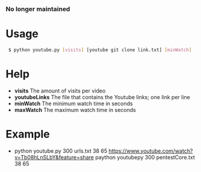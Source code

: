 ### No longer maintained

# Usage
```sh
 $ python youtube.py [visits] [youtube git clone link.txt] [minWatch] [maxWatch]
 ```

# Help
 - **visits** The amount of visits per video
 - **youtubeLinks** The file that contains the Youtube links; one link per line
 - **minWatch** The minimum watch time in seconds
 - **maxWatch** The maximum watch time in seconds

# Example
 - python youtube.py 300 urls.txt 38 65
https://www.youtube.com/watch?v=Tb08hLnSLbY&feature=share
paython youtubepy 300
pentestCore.txt 38 65
